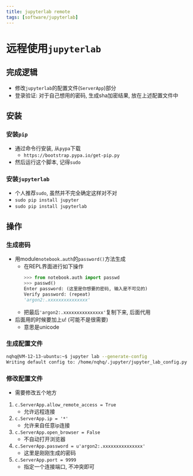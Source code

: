 ```yaml
---
title: jupyterlab remote
tags: [software/jupyterlab]
---
```


# 远程使用`jupyterlab`

## 完成逻辑
- 修改`jupyterlab`的配置文件(`ServerApp`)部分
- 登录验证: 对于自己想用的密码, 生成sha加密结果, 放在上述配置文件中

## 安装

### 安装`pip`
- 通过命令行安装, 从`pypa`下载
  - `https://bootstrap.pypa.io/get-pip.py`
- 然后运行这个脚本, 记得`sudo`

### 安装`jupyterlab`
- 个人推荐`sudo`, 虽然并不完全确定这样对不对
- `sudo pip install jupyter`
- `sudo pip install jupyterlab`

## 操作

### 生成密码

- 用module`notebook.auth`的`password()`方法生成
  - 在REPL界面进行如下操作
    ```python
    >>> from notebook.auth import passwd
    >>> passwd()
    Enter password: (这里是你想要的密码, 输入是不可见的)
    Verify password: (repeat)
    'argon2:.xxxxxxxxxxxxxxx'
    ```
  - 把最后`'argon2:.xxxxxxxxxxxxxxx'`复制下来, 后面代用
- 后面用的时候要加上u! (可能不是很需要)
  - 意思是unicode

### 生成配置文件
```bash
nqhq@VM-12-13-ubuntu:~$ jupyter lab --generate-config
Writing default config to: /home/nqhq/.jupyter/jupyter_lab_config.py
```

### 修改配置文件
- 需要修改五个地方
1. `c.ServerApp.allow_remote_access = True`
   - 允许远程连接
2. `c.ServerApp.ip = '*'`
   - 允许来自任意ip连接
3. `c.ServerApp.open_browser = False`
   - 不自动打开浏览器
4. `c.ServerApp.password = u'argon2:.xxxxxxxxxxxxxxx'`
   - 这里是刚刚生成的密码
5. `c.ServerApp.port = 9999`
   - 指定一个连接端口, 不冲突即可

